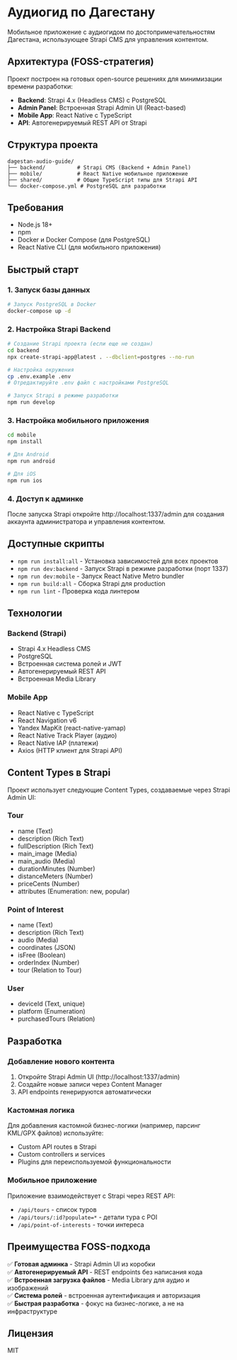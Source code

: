 # Аудиогид по Дагестану

Мобильное приложение с аудиогидом по достопримечательностям Дагестана, использующее Strapi CMS для управления контентом.

## Архитектура (FOSS-стратегия)

Проект построен на готовых open-source решениях для минимизации времени разработки:

- **Backend**: Strapi 4.x (Headless CMS) с PostgreSQL
- **Admin Panel**: Встроенная Strapi Admin UI (React-based)
- **Mobile App**: React Native с TypeScript
- **API**: Автогенерируемый REST API от Strapi

## Структура проекта

```
dagestan-audio-guide/
├── backend/          # Strapi CMS (Backend + Admin Panel)
├── mobile/           # React Native мобильное приложение
├── shared/           # Общие TypeScript типы для Strapi API
└── docker-compose.yml # PostgreSQL для разработки
```

## Требования

- Node.js 18+
- npm
- Docker и Docker Compose (для PostgreSQL)
- React Native CLI (для мобильного приложения)

## Быстрый старт

### 1. Запуск базы данных

```bash
# Запуск PostgreSQL в Docker
docker-compose up -d
```

### 2. Настройка Strapi Backend

```bash
# Создание Strapi проекта (если еще не создан)
cd backend
npx create-strapi-app@latest . --dbclient=postgres --no-run

# Настройка окружения
cp .env.example .env
# Отредактируйте .env файл с настройками PostgreSQL

# Запуск Strapi в режиме разработки
npm run develop
```

### 3. Настройка мобильного приложения

```bash
cd mobile
npm install

# Для Android
npm run android

# Для iOS
npm run ios
```

### 4. Доступ к админке

После запуска Strapi откройте http://localhost:1337/admin для создания аккаунта администратора и управления контентом.

## Доступные скрипты

- `npm run install:all` - Установка зависимостей для всех проектов
- `npm run dev:backend` - Запуск Strapi в режиме разработки (порт 1337)
- `npm run dev:mobile` - Запуск React Native Metro bundler
- `npm run build:all` - Сборка Strapi для production
- `npm run lint` - Проверка кода линтером

## Технологии

### Backend (Strapi)
- Strapi 4.x Headless CMS
- PostgreSQL
- Встроенная система ролей и JWT
- Автогенерируемый REST API
- Встроенная Media Library

### Mobile App
- React Native с TypeScript
- React Navigation v6
- Yandex MapKit (react-native-yamap)
- React Native Track Player (аудио)
- React Native IAP (платежи)
- Axios (HTTP клиент для Strapi API)

## Content Types в Strapi

Проект использует следующие Content Types, создаваемые через Strapi Admin UI:

### Tour
- name (Text)
- description (Rich Text)
- fullDescription (Rich Text)
- main_image (Media)
- main_audio (Media)
- durationMinutes (Number)
- distanceMeters (Number)
- priceCents (Number)
- attributes (Enumeration: new, popular)

### Point of Interest
- name (Text)
- description (Rich Text)
- audio (Media)
- coordinates (JSON)
- isFree (Boolean)
- orderIndex (Number)
- tour (Relation to Tour)

### User
- deviceId (Text, unique)
- platform (Enumeration)
- purchasedTours (Relation)

## Разработка

### Добавление нового контента
1. Откройте Strapi Admin UI (http://localhost:1337/admin)
2. Создайте новые записи через Content Manager
3. API endpoints генерируются автоматически

### Кастомная логика
Для добавления кастомной бизнес-логики (например, парсинг KML/GPX файлов) используйте:
- Custom API routes в Strapi
- Custom controllers и services
- Plugins для переиспользуемой функциональности

### Мобильное приложение
Приложение взаимодействует с Strapi через REST API:
- `/api/tours` - список туров
- `/api/tours/:id?populate=*` - детали тура с POI
- `/api/point-of-interests` - точки интереса

## Преимущества FOSS-подхода

✅ **Готовая админка** - Strapi Admin UI из коробки  
✅ **Автогенерируемый API** - REST endpoints без написания кода  
✅ **Встроенная загрузка файлов** - Media Library для аудио и изображений  
✅ **Система ролей** - встроенная аутентификация и авторизация  
✅ **Быстрая разработка** - фокус на бизнес-логике, а не на инфраструктуре  

## Лицензия

MIT